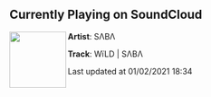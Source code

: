 ## Currently Playing on SoundCloud

[<img align="left" width="100" src="https://i1.sndcdn.com/artworks-000187037405-8mucme-t50x50.jpg">](https://soundcloud.com/mikesaba/wild)

**Artist**: SΛBΛ 

**Track**: WïLD | SΛBΛ

Last updated at 01/02/2021 18:34
